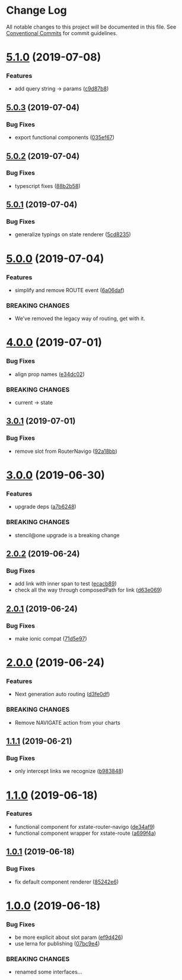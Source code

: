 # Change Log

All notable changes to this project will be documented in this file.
See [Conventional Commits](https://conventionalcommits.org) for commit guidelines.

# [5.1.0](https://github.com/mikaelkaron/stencil-xstate-router/compare/v5.0.3...v5.1.0) (2019-07-08)


### Features

* add query string -> params ([c9d87b8](https://github.com/mikaelkaron/stencil-xstate-router/commit/c9d87b8))





## [5.0.3](https://github.com/mikaelkaron/stencil-xstate-router/compare/v5.0.2...v5.0.3) (2019-07-04)


### Bug Fixes

* export functional components ([035ef67](https://github.com/mikaelkaron/stencil-xstate-router/commit/035ef67))





## [5.0.2](https://github.com/mikaelkaron/stencil-xstate-router/compare/v5.0.1...v5.0.2) (2019-07-04)


### Bug Fixes

* typescript fixes ([88b2b58](https://github.com/mikaelkaron/stencil-xstate-router/commit/88b2b58))





## [5.0.1](https://github.com/mikaelkaron/stencil-xstate-router/compare/v5.0.0...v5.0.1) (2019-07-04)


### Bug Fixes

* generalize typings on state renderer ([5cd8235](https://github.com/mikaelkaron/stencil-xstate-router/commit/5cd8235))





# [5.0.0](https://github.com/mikaelkaron/stencil-xstate-router/compare/v4.0.0...v5.0.0) (2019-07-04)


### Features

* simplify and remove ROUTE event ([6a06daf](https://github.com/mikaelkaron/stencil-xstate-router/commit/6a06daf))


### BREAKING CHANGES

* We've removed the legacy way of routing, get with it.





# [4.0.0](https://github.com/mikaelkaron/stencil-xstate-router/compare/v3.0.1...v4.0.0) (2019-07-01)


### Bug Fixes

* align prop names ([e34dc02](https://github.com/mikaelkaron/stencil-xstate-router/commit/e34dc02))


### BREAKING CHANGES

* current -> state





## [3.0.1](https://github.com/mikaelkaron/stencil-xstate-router/compare/v3.0.0...v3.0.1) (2019-07-01)


### Bug Fixes

* remove slot from RouterNavigo ([92a18bb](https://github.com/mikaelkaron/stencil-xstate-router/commit/92a18bb))





# [3.0.0](https://github.com/mikaelkaron/stencil-xstate-router/compare/v2.0.2...v3.0.0) (2019-06-30)


### Features

* upgrade deps ([a7b6248](https://github.com/mikaelkaron/stencil-xstate-router/commit/a7b6248))


### BREAKING CHANGES

* stencil@one upgrade is a breaking change





## [2.0.2](https://github.com/mikaelkaron/stencil-xstate-router/compare/v2.0.1...v2.0.2) (2019-06-24)


### Bug Fixes

* add link with inner span to test ([ecacb89](https://github.com/mikaelkaron/stencil-xstate-router/commit/ecacb89))
* check all the way through composedPath for link ([d63e069](https://github.com/mikaelkaron/stencil-xstate-router/commit/d63e069))





## [2.0.1](https://github.com/mikaelkaron/stencil-xstate-router/compare/v2.0.0...v2.0.1) (2019-06-24)


### Bug Fixes

* make ionic compat ([71d5e97](https://github.com/mikaelkaron/stencil-xstate-router/commit/71d5e97))





# [2.0.0](https://github.com/mikaelkaron/stencil-xstate-router/compare/v1.1.1...v2.0.0) (2019-06-24)


### Features

* Next generation auto routing ([d3fe0df](https://github.com/mikaelkaron/stencil-xstate-router/commit/d3fe0df))


### BREAKING CHANGES

* Remove NAVIGATE action from your charts





## [1.1.1](https://github.com/mikaelkaron/stencil-xstate-router/compare/v1.1.0...v1.1.1) (2019-06-21)


### Bug Fixes

* only intercept links we recognize ([b983848](https://github.com/mikaelkaron/stencil-xstate-router/commit/b983848))





# [1.1.0](https://github.com/mikaelkaron/stencil-xstate-router/compare/v1.0.1...v1.1.0) (2019-06-18)


### Features

* functional component for xstate-router-navigo ([de34af9](https://github.com/mikaelkaron/stencil-xstate-router/commit/de34af9))
* functional component wrapper for xstate-route ([a699f4a](https://github.com/mikaelkaron/stencil-xstate-router/commit/a699f4a))





## [1.0.1](https://github.com/mikaelkaron/stencil-xstate-router/compare/v1.0.0...v1.0.1) (2019-06-18)


### Bug Fixes

* fix default component renderer ([85242e6](https://github.com/mikaelkaron/stencil-xstate-router/commit/85242e6))





# [1.0.0](https://github.com/mikaelkaron/stencil-xstate-router/compare/v0.8.4...v1.0.0) (2019-06-18)


### Bug Fixes

* be more explicit about slot param ([ef9d426](https://github.com/mikaelkaron/stencil-xstate-router/commit/ef9d426))
* use lerna for publishing ([07bc9e4](https://github.com/mikaelkaron/stencil-xstate-router/commit/07bc9e4))


### BREAKING CHANGES

* renamed some interfaces...
